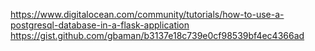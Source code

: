https://www.digitalocean.com/community/tutorials/how-to-use-a-postgresql-database-in-a-flask-application
<https://gist.github.com/gbaman/b3137e18c739e0cf98539bf4ec4366ad>
